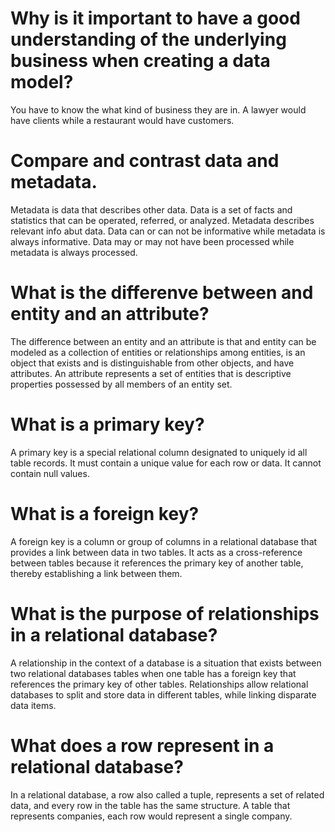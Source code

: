 # Why is it important to have a good understanding of the underlying business when creating a data model?

You have to know the what kind of business they are in. A lawyer would have clients while a restaurant would have customers. 

# Compare and contrast data and metadata.

Metadata is data that describes other data. Data is a set of facts and statistics that can be operated, 
referred, or analyzed. Metadata describes relevant info abut data. Data can or can not be informative 
while metadata is always informative. Data may or may not have been processed while metadata is always processed. 

# What is the differenve between and entity and an attribute?

The difference between an entity and an attribute is that and entity can be modeled as a collection of entities or relationships among entities, is an object that exists and is distinguishable from other objects, and have attributes. An attribute represents a set of entities that is descriptive properties possessed by all members of an entity set. 

# What is a primary key?

A primary key is a special relational column designated to uniquely id all table records. It must contain a unique value for each row or data. It cannot contain null values. 


# What is a foreign key?

A foreign key is a column or group of columns in a relational database that provides a link between data in two tables. It acts as a cross-reference between tables because it references the primary key of another table, thereby establishing a link between them. 


# What is the purpose of relationships in a relational database?

A relationship in the context of a database is a situation that exists between two relational databases tables when one table has a foreign key that references the primary key of other tables. Relationships allow relational databases to split and store data in different tables, while linking disparate data items. 

# What does a row represent in a relational database?

In a relational database, a row also called a tuple, represents a set of related data, and every row in the table has the same structure. A table that represents companies, each row would represent a single company. 
